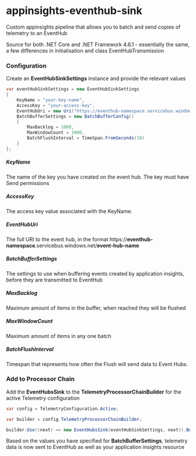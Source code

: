 # appinsights-eventhub-sink
Custom appinsights pipeline that allows you to batch and send copies of telemetry to an EventHub

Source for both .NET Core and .NET Framework 4.6.1 - essentially the same, a few differences in initialisation and class EventHubTransmission

### Configuration

Create an **EventHubSinkSettings** instance and provide the relevant values

```csharp
var eventHubSinkSettings = new EventHubSinkSettings
{
    KeyName = "your-key-name",
    AccessKey = "your-access-key",                
    EventHubUri = new Uri("https://eventhub-namespace.servicebus.windows.net/event-hub-name"),
    BatchBufferSettings = new BatchBufferConfig()
    {
        MaxBacklog = 1000,
        MaxWindowCount = 1000,
        BatchFlushInterval = TimeSpan.FromSeconds(10)
    }                
};
```
##### KeyName
The name of the key you have created on the event hub. The key must have Send permissions

##### AccessKey
The access key value associated with the KeyName.

##### EventHubUri
The full URI to the event hub, in the format https://**eventhub-namespace**.servicebus.windows.net/**event-hub-name**

##### BatchBufferSettings
The settings to use when buffering events created by application insights, before they are transmitted to EventHub

##### MaxBacklog
Maximum amount of items in the buffer, when reached they will be flushed

##### MaxWindowCount
Maximum amount of items in any one batch

##### BatchFlushInterval
Timespan that represents how often the Flush will send data to Event Hubs.

### Add to Processor Chain

Add the **EventHubsSink** to the **TelemetryProcessorChainBuilder** for the active Telemetry configuration

```csharp
var config = TelemetryConfiguration.Active;

var builder = config.TelemetryProcessorChainBuilder;

builder.Use((next) => new EventHubsSink(eventHubSinkSettings, next)).Build();
```

Based on the values you have specified for **BatchBufferSettings**, telemetry data is now sent to EventHub as well as your application insights resource
